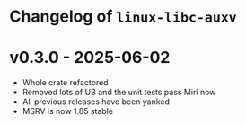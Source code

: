 # Changelog of `linux-libc-auxv`

# v0.3.0 - 2025-06-02
- Whole crate refactored
- Removed lots of UB and the unit tests pass Miri now
- All previous releases have been yanked
- MSRV is now 1.85 stable

